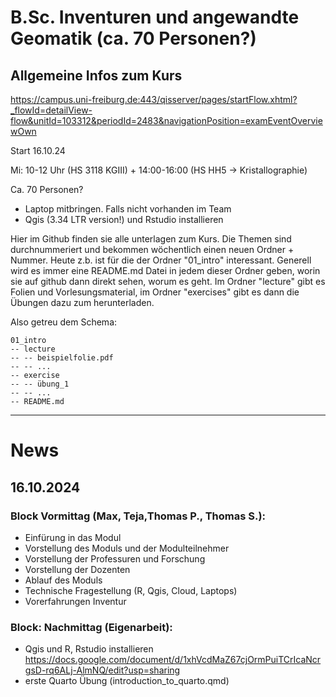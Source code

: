 # B.Sc. Inventuren und angewandte Geomatik (ca. 70 Personen?)
## Allgemeine Infos zum Kurs
https://campus.uni-freiburg.de:443/qisserver/pages/startFlow.xhtml?_flowId=detailView-flow&unitId=103312&periodId=2483&navigationPosition=examEventOverviewOwn

Start 16.10.24

Mi: 10-12 Uhr (HS 3118 KGIII) + 14:00-16:00 (HS HH5 → Kristallographie)

Ca. 70 Personen?

- Laptop mitbringen. Falls nicht vorhanden im Team
- Qgis (3.34 LTR version!) und Rstudio installieren

Hier im Github finden sie alle unterlagen zum Kurs. Die Themen sind durchnummeriert und bekommen wöchentlich einen neuen Ordner + Nummer.
Heute z.b. ist für die der Ordner "01_intro" interessant. Generell wird es immer eine README.md Datei in jedem dieser Ordner geben,
worin sie auf github dann direkt sehen, worum es geht. Im Ordner "lecture" gibt es Folien und Vorlesungsmaterial, im Ordner "exercises"
gibt es dann die Übungen dazu zum herunterladen.

Also getreu dem Schema:
```
01_intro
-- lecture
-- -- beispielfolie.pdf
-- -- ...
-- exercise
-- -- übung_1
-- -- ...
-- README.md
```
--------------------

# News
## 16.10.2024
### Block Vormittag (Max, Teja,Thomas P., Thomas S.):

- Einfürung in das Modul
- Vorstellung des Moduls und der Modulteilnehmer
- Vorstellung der Professuren und Forschung
- Vorstellung der Dozenten
- Ablauf des Moduls
- Technische Fragestellung (R, Qgis, Cloud, Laptops)
- Vorerfahrungen Inventur

### Block: Nachmittag (Eigenarbeit):

- Qgis und R, Rstudio installieren https://docs.google.com/document/d/1xhVcdMaZ67cjOrmPuiTCrIcaNcrgsD-rq6ALj-AlmNQ/edit?usp=sharing 
- erste Quarto Übung (introduction_to_quarto.qmd)
